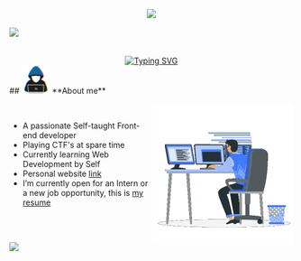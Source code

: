  <p align="center">
    <img src="https://github.com/thompsonemerson/thompsonemerson/raw/master/cover-thompson.png" height="200" />
  </p>
  
  <img
    src="https://user-images.githubusercontent.com/73097560/115834477-dbab4500-a447-11eb-908a-139a6edaec5c.gif"><br><br>

  <div align="center">
    <a href="https://git.io/typing-svg"><img
        src="https://readme-typing-svg.herokuapp.com?font=Fira+Code&weight=100&size=25&pause=1000&color=5DF700&width=435&lines=Hello+There+%2C+Nice+To+See+You;I'm+Suraj+K+S;Full+Stack+Developer"
        alt="Typing SVG" /></a>
  </div>
  ## <picture><img src="https://github.com/0xAbdulKhalid/0xAbdulKhalid/raw/main/assets/mdImages/about_me.gif"
      width=50px></picture> **About me**

  <picture> <img align="right"
      src="https://github.com/0xAbdulKhalid/0xAbdulKhalid/raw/main/assets/mdImages/Right_Side.gif" width=250px>
  </picture>

  <br>

  - A passionate Self-taught Front-end developer
  - Playing CTF's at spare time
  - Currently learning Web Development by Self
  - Personal website [link](https://www.0xabdulkhalid.ml)
  - I’m currently open for an Intern or a new job opportunity, this is [my resume](https://read.cv/0xabdulkhalid)

  <br><br>

  <img
    src="https://user-images.githubusercontent.com/73097560/115834477-dbab4500-a447-11eb-908a-139a6edaec5c.gif"><br><br>

 
